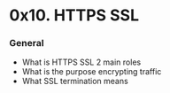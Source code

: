 # 0x10. HTTPS SSL

### General

- What is HTTPS SSL 2 main roles
- What is the purpose encrypting traffic
- What SSL termination means
